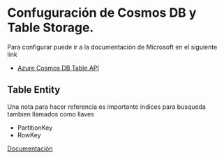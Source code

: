 # Confuguración de Cosmos DB y Table Storage. 

Para configurar puede ir a la documentación de Microsoft en el siguiente link
- [Azure Cosmos DB Table API](https://docs.microsoft.com/en-us/azure/cosmos-db/tutorial-develop-table-dotnet)

## Table Entity
Una nota para hacer referencia es importante indices para busqueda tambien llamados como llaves
- PartitionKey
- RowKey

[Documentación](https://docs.microsoft.com/en-us/dotnet/api/microsoft.azure.cosmos.table.tableentity?view=azure-dotnet)